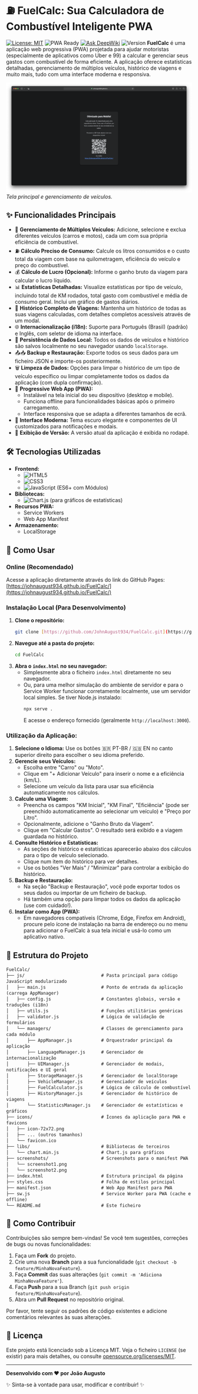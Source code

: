 # ⛽ FuelCalc: Sua Calculadora de Combustível Inteligente PWA

[![License: MIT](https://img.shields.io/badge/License-MIT-green.svg)](https://opensource.org/licenses/MIT)
![PWA Ready](https://img.shields.io/badge/PWA-Pronto-blueviolet.svg)
[![Ask DeepWiki](https://deepwiki.com/badge.svg)](https://deepwiki.com/JohnAugust934/FuelCalc)
![Version](https://img.shields.io/badge/Versão-1.5.2-orange)
**FuelCalc** é uma aplicação web progressiva (PWA) projetada para ajudar motoristas (especialmente de aplicativos como Uber e 99) a calcular e gerenciar seus gastos com combustível de forma eficiente. A aplicação oferece estatísticas detalhadas, gerenciamento de múltiplos veículos, histórico de viagens e muito mais, tudo com uma interface moderna e responsiva.

![Imagem da tela principal do FuelCalc](https://raw.githubusercontent.com/JohnAugust934/FuelCalc/main/screenshots/screenshot1.png)
*Tela principal e gerenciamento de veículos.*

## ✨ Funcionalidades Principais

* 🚗 **Gerenciamento de Múltiplos Veículos:** Adicione, selecione e exclua diferentes veículos (carros e motos), cada um com sua própria eficiência de combustível.
* ⛽ **Cálculo Preciso de Consumo:** Calcule os litros consumidos e o custo total da viagem com base na quilometragem, eficiência do veículo e preço do combustível.
* 💰 **Cálculo de Lucro (Opcional):** Informe o ganho bruto da viagem para calcular o lucro líquido.
* 📊 **Estatísticas Detalhadas:** Visualize estatísticas por tipo de veículo, incluindo total de KM rodados, total gasto com combustível e média de consumo geral. Inclui um gráfico de gastos diários.
* 📅 **Histórico Completo de Viagens:** Mantenha um histórico de todas as suas viagens calculadas, com detalhes completos acessíveis através de um modal.
* 🌐 **Internacionalização (i18n):** Suporte para Português (Brasil) (padrão) e Inglês, com seletor de idioma na interface.
* 💾 **Persistência de Dados Local:** Todos os dados de veículos e histórico são salvos localmente no seu navegador usando `localStorage`.
* 📤📥 **Backup e Restauração:** Exporte todos os seus dados para um ficheiro JSON e importe-os posteriormente.
* 🗑️ **Limpeza de Dados:** Opções para limpar o histórico de um tipo de veículo específico ou limpar completamente todos os dados da aplicação (com dupla confirmação).
* 📱 **Progressive Web App (PWA):**
    * Instalável na tela inicial do seu dispositivo (desktop e mobile).
    * Funciona offline para funcionalidades básicas após o primeiro carregamento.
    * Interface responsiva que se adapta a diferentes tamanhos de ecrã.
* 🎨 **Interface Moderna:** Tema escuro elegante e componentes de UI customizados para notificações e modais.
* 🔢 **Exibição de Versão:** A versão atual da aplicação é exibida no rodapé.

## 🛠️ Tecnologias Utilizadas

* **Frontend:**
    * ![HTML5](https://img.shields.io/badge/HTML5-E34F26?logo=html5&logoColor=white)
    * ![CSS3](https://img.shields.io/badge/CSS3-1572B6?logo=css3&logoColor=white)
    * ![JavaScript](https://img.shields.io/badge/JavaScript-F7DF1E?logo=javascript&logoColor=black) (ES6+ com Módulos)
* **Bibliotecas:**
    * ![Chart.js](https://img.shields.io/badge/Chart.js-FF6384?logo=chartdotjs&logoColor=white) (para gráficos de estatísticas)
* **Recursos PWA:**
    * Service Workers
    * Web App Manifest
* **Armazenamento:**
    * LocalStorage

## 🚀 Como Usar

### Online (Recomendado)

Acesse a aplicação diretamente através do link do GitHub Pages:
[https://johnaugust934.github.io/FuelCalc/](https://johnaugust934.github.io/FuelCalc/)

### Instalação Local (Para Desenvolvimento)

1.  **Clone o repositório:**
    ```bash
    git clone [https://github.com/JohnAugust934/FuelCalc.git](https://github.com/JohnAugust934/FuelCalc.git)
    ```
2.  **Navegue até a pasta do projeto:**
    ```bash
    cd FuelCalc
    ```
3.  **Abra o `index.html` no seu navegador:**
    * Simplesmente abra o ficheiro `index.html` diretamente no seu navegador.
    * Ou, para uma melhor simulação do ambiente de servidor e para o Service Worker funcionar corretamente localmente, use um servidor local simples. Se tiver Node.js instalado:
        ```bash
        npx serve .
        ```
        E acesse o endereço fornecido (geralmente `http://localhost:3000`).

### Utilização da Aplicação:

1.  **Selecione o Idioma:** Use os botões 🇧🇷 PT-BR / 🇬🇧 EN no canto superior direito para escolher o seu idioma preferido.
2.  **Gerencie seus Veículos:**
    * Escolha entre "Carro" ou "Moto".
    * Clique em "+ Adicionar Veículo" para inserir o nome e a eficiência (km/L).
    * Selecione um veículo da lista para usar sua eficiência automaticamente nos cálculos.
3.  **Calcule uma Viagem:**
    * Preencha os campos "KM Inicial", "KM Final", "Eficiência" (pode ser preenchido automaticamente ao selecionar um veículo) e "Preço por Litro".
    * Opcionalmente, adicione o "Ganho Bruto da Viagem".
    * Clique em "Calcular Gastos". O resultado será exibido e a viagem guardada no histórico.
4.  **Consulte Histórico e Estatísticas:**
    * As seções de histórico e estatísticas aparecerão abaixo dos cálculos para o tipo de veículo selecionado.
    * Clique num item do histórico para ver detalhes.
    * Use os botões "Ver Mais" / "Minimizar" para controlar a exibição do histórico.
5.  **Backup e Restauração:**
    * Na seção "Backup e Restauração", você pode exportar todos os seus dados ou importar de um ficheiro de backup.
    * Há também uma opção para limpar todos os dados da aplicação (use com cuidado!).
6.  **Instalar como App (PWA):**
    * Em navegadores compatíveis (Chrome, Edge, Firefox em Android), procure pelo ícone de instalação na barra de endereço ou no menu para adicionar o FuelCalc à sua tela inicial e usá-lo como um aplicativo nativo.

## 📂 Estrutura do Projeto

```
FuelCalc/
├── js/                             # Pasta principal para código JavaScript modularizado
│   ├── main.js                     # Ponto de entrada da aplicação (carrega AppManager)
│   ├── config.js                   # Constantes globais, versão e traduções (i18n)
│   ├── utils.js                    # Funções utilitárias genéricas
│   ├── validator.js                # Lógica de validação de formulários
│   └── managers/                   # Classes de gerenciamento para cada módulo
│       ├── AppManager.js           # Orquestrador principal da aplicação
│       ├── LanguageManager.js      # Gerenciador de internacionalização
│       ├── UIManager.js            # Gerenciador de modais, notificações e UI geral
│       ├── StorageManager.js       # Gerenciador de localStorage
│       ├── VehicleManager.js       # Gerenciador de veículos
│       ├── FuelCalculator.js       # Lógica de cálculo de combustível
│       ├── HistoryManager.js       # Gerenciador de histórico de viagens
│       └── StatisticsManager.js    # Gerenciador de estatísticas e gráficos
├── icons/                          # Ícones da aplicação para PWA e favicons
│   ├── icon-72x72.png
│   ├── ... (outros tamanhos)
│   └── favicon.ico
├── libs/                           # Bibliotecas de terceiros
│   └── chart.min.js                # Chart.js para gráficos
├── screenshots/                    # Screenshots para o manifest PWA
│   └── screenshot1.png
│   └── screenshot2.png
├── index.html                      # Estrutura principal da página
├── styles.css                      # Folha de estilos principal
├── manifest.json                   # Web App Manifest para PWA
├── sw.js                           # Service Worker para PWA (cache e offline)
└── README.md                       # Este ficheiro
```

## 🤝 Como Contribuir

Contribuições são sempre bem-vindas! Se você tem sugestões, correções de bugs ou novas funcionalidades:

1.  Faça um **Fork** do projeto.
2.  Crie uma nova **Branch** para a sua funcionalidade (`git checkout -b feature/MinhaNovaFeature`).
3.  Faça **Commit** das suas alterações (`git commit -m 'Adiciona MinhaNovaFeature'`).
4.  Faça **Push** para a sua Branch (`git push origin feature/MinhaNovaFeature`).
5.  Abra um **Pull Request** no repositório original.

Por favor, tente seguir os padrões de código existentes e adicione comentários relevantes às suas alterações.

## 📜 Licença

Este projeto está licenciado sob a Licença MIT. Veja o ficheiro `LICENSE` (se existir) para mais detalhes, ou consulte [opensource.org/licenses/MIT](https://opensource.org/licenses/MIT).

---

**Desenvolvido com ❤️ por João Augusto**

✨ Sinta-se à vontade para usar, modificar e contribuir! ✨
